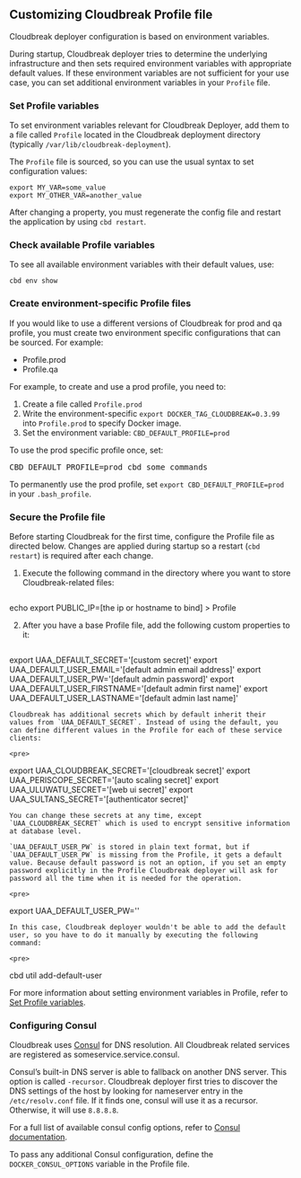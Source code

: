 
## Customizing Cloudbreak Profile file  

Cloudbreak deployer configuration is based on environment variables.  

During startup, Cloudbreak deployer tries to determine the underlying infrastructure and then sets required environment variables with appropriate default values. If these environment variables are not sufficient for your use case, you can set additional environment variables in your `Profile` file. 


### Set Profile variables

To set environment variables relevant for Cloudbreak Deployer, add them to a file called `Profile` located in the Cloudbreak deployment directory (typically `/var/lib/cloudbreak-deployment`).

The `Profile` file is sourced, so you can use the usual syntax to set configuration values:

```
export MY_VAR=some_value
export MY_OTHER_VAR=another_value 
```

After changing a property, you must regenerate the config file and restart the application by using `cbd restart`.


### Check available Profile variables

To see all available environment variables with their default values, use:

```
cbd env show
```

### Create environment-specific Profile files 

If you would like to use a different versions of Cloudbreak for prod and qa profile, you must create two environment specific configurations that can be sourced. For example:

* Profile.prod  
* Profile.qa   

For example, to create and use a prod profile, you need to:

1. Create a file called `Profile.prod`  
2. Write the environment-specific `export DOCKER_TAG_CLOUDBREAK=0.3.99` into `Profile.prod` to specify Docker image.  
3. Set the environment variable: `CBD_DEFAULT_PROFILE=prod`  

To use the prod specific profile once, set:  

<pre>CBD_DEFAULT_PROFILE=prod cbd some_commands</pre>
    
To permanently use the prod profile, set `export CBD_DEFAULT_PROFILE=prod` in your `.bash_profile`.


### Secure the Profile file 

Before starting Cloudbreak for the first time, configure the Profile file as directed below. Changes are applied during startup so a restart (`cbd restart`) is required after each change.

1. Execute the following command in the directory where you want to store Cloudbreak-related files:

    <pre>
echo export PUBLIC_IP=[the ip or hostname to bind] > Profile
</pre>

[comment]: <> (TO-DO: Do you mean that this needs to be executed in the deployment directory? Or?)

2. After you have a base Profile file, add the following custom properties to it:

    <pre>
export UAA_DEFAULT_SECRET='[custom secret]'
export UAA_DEFAULT_USER_EMAIL='[default admin email address]'
export UAA_DEFAULT_USER_PW='[default admin password]'
export UAA_DEFAULT_USER_FIRSTNAME='[default admin first name]'
export UAA_DEFAULT_USER_LASTNAME='[default admin last name]'
</pre>

    Cloudbreak has additional secrets which by default inherit their values from `UAA_DEFAULT_SECRET`. Instead of using the default, you can define different values in the Profile for each of these service clients:

    <pre>
export UAA_CLOUDBREAK_SECRET='[cloudbreak secret]'
export UAA_PERISCOPE_SECRET='[auto scaling secret]'
export UAA_ULUWATU_SECRET='[web ui secret]'
export UAA_SULTANS_SECRET='[authenticator secret]'
</pre>

    You can change these secrets at any time, except `UAA_CLOUDBREAK_SECRET` which is used to encrypt sensitive information at database level. 
    
[comment]: <> (TO-DO: The info below is explained in a way that is confusing. Can you rephrase?) 

    `UAA_DEFAULT_USER_PW` is stored in plain text format, but if `UAA_DEFAULT_USER_PW` is missing from the Profile, it gets a default value. Because default password is not an option, if you set an empty password explicitly in the Profile Cloudbreak deployer will ask for password all the time when it is needed for the operation.

    <pre>
export UAA_DEFAULT_USER_PW=''
</pre>

    In this case, Cloudbreak deployer wouldn't be able to add the default user, so you have to do it manually by executing the following command:

    <pre>
cbd util add-default-user
</pre>

For more information about setting environment variables in Profile, refer to [Set Profile variables](#set-profile-variables).


### Configuring Consul 

Cloudbreak uses [Consul](https://www.consul.io/) for DNS resolution. All Cloudbreak related services are registered as someservice.service.consul.

Consul’s built-in DNS server is able to fallback on another DNS server. This option is called `-recursor`. Cloudbreak deployer first tries to discover the DNS settings of the host by looking for nameserver entry in the `/etc/resolv.conf` file. If it finds one, consul will use it as a recursor. Otherwise, it will use `8.8.8.8`.

For a full list of available consul config options, refer to [Consul documentation](https://www.consul.io/docs/agent/options.html).

To pass any additional Consul configuration, define the `DOCKER_CONSUL_OPTIONS` variable in the Profile file.



